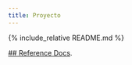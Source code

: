 ```yaml
---
title: Proyecto
---
```


{% include_relative README.md %}

[## Reference Docs](docs/html/index.html).
